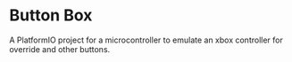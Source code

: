 # Button Box
A PlatformIO project for a microcontroller to emulate an xbox controller for override and other buttons.

